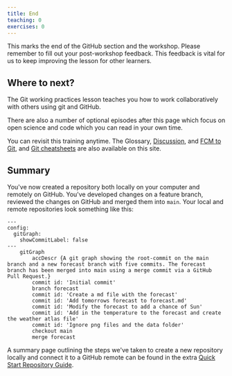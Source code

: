 ```yaml
---
title: End
teaching: 0
exercises: 0
---
```


This marks the end of the GitHub section and the workshop.
Please remember to fill out your post-workshop feedback.
This feedback is vital for us to keep improving the lesson
for other learners.

## Where to next?

The Git working practices lesson teaches you how to work
collaboratively with others using git and GitHub.

There are also a number of optional episodes after this page
which focus on open science and code which you can read
in your own time.

You can revisit this training anytime.
The Glossary, [Discussion](../learners/discuss.md),
and [FCM to Git](../learners/fcm-git_cheat_sheet.md),
and [Git cheatsheets](../learners/reference.md)
are also available on this site.

## Summary

You've now created a repository both locally on your computer
and remotely on GitHub.
You've developed changes on a feature branch,
reviewed the changes on GitHub and merged them into `main`.
Your local and remote repositories look something like this:

```mermaid
---
config:
  gitGraph:
    showCommitLabel: false
---
    gitGraph
        accDescr {A git graph showing the root-commit on the main branch and a new forecast branch with five commits. The forecast branch has been merged into main using a merge commit via a GitHub Pull Request.}
        commit id: 'Initial commit'
        branch forecast
        commit id: 'Create a md file with the forecast'
        commit id: 'Add tomorrows forecast to forecast.md'
        commit id: 'Modify the forecast to add a chance of Sun'
        commit id: 'Add in the temperature to the forecast and create the weather atlas file'
        commit id: 'Ignore png files and the data folder'
        checkout main
        merge forecast
```

A summary page outlining the steps we've taken to create
a new repository locally and connect it to a GitHub remote
can be found in the extra [Quick Start Repository Guide](../learners/repo-quick-start.md).
